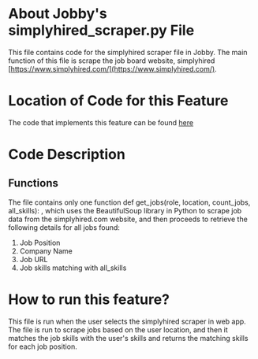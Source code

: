 # About Jobby's simplyhired_scraper.py File
This file contains code for the simplyhired scraper file in Jobby. The main function of this file is scrape the job board website, simplyhired [https://www.simplyhired.com/](https://www.simplyhired.com/).

# Location of Code for this Feature
The code that implements this feature can be found [here](https://github.com/sak007/Jobby/blob/main/code/Scraper/simplyhired_scraper.py)

# Code Description
## Functions

The file contains only one function 
def get_jobs(role, location, count_jobs, all_skills):
, which uses the BeautifulSoup library in Python to scrape job data from the simplyhired.com website, and then proceeds to retrieve the following details for all jobs found:

1. Job Position
2. Company Name
3. Job URL
4. Job skills matching with all_skills

# How to run this feature?
This file is run when the user selects the simplyhired scraper in web app. The file is run to scrape jobs based on the user location, and then it matches the job skills with the user's skills and returns the matching skills for each job position. 